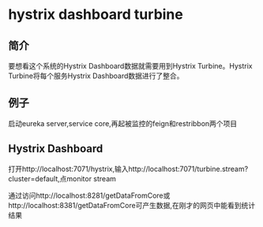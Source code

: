 # hystrix dashboard turbine
## 简介
要想看这个系统的Hystrix Dashboard数据就需要用到Hystrix Turbine。Hystrix Turbine将每个服务Hystrix Dashboard数据进行了整合。

## 例子
启动eureka server,service core,再起被监控的feign和restribbon两个项目

## Hystrix Dashboard
打开http://localhost:7071/hystrix,输入http://localhost:7071/turbine.stream?cluster=default,点monitor stream

通过访问http://localhost:8281/getDataFromCore或http://localhost:8381/getDataFromCore可产生数据,在刚才的网页中能看到统计结果
